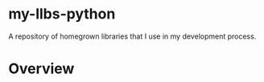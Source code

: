 # my-llbs-python
A repository of homegrown libraries that I use in my development process.

# Overview
